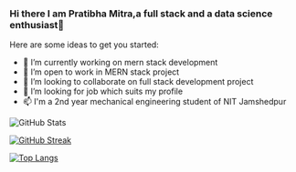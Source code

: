 ### Hi there I am Pratibha Mitra,a full stack and a data science enthusiast👋



Here are some ideas to get you started:

- 🔭 I’m currently working on mern stack development
- 🌱 I’m open to work in MERN stack project
- 👯 I’m looking to collaborate on full stack development project
- 🤔 I’m looking for job which suits my profile
- 📫 I'm a 2nd year mechanical engineering student of NIT Jamshedpur

![GitHub Stats](https://github-readme-stats.vercel.app/api?username=PM-00-STAR&theme=gotham)

[![GitHub Streak](https://github-readme-streak-stats.herokuapp.com?user=PM-00-STAR&theme=algolia&date_format=M%20j%5B%2C%20Y%5D)](https://git.io/streak-stats)

[![Top Langs](https://github-readme-stats.vercel.app/api/top-langs/?username=PM-00-STAR)](https://github.com/PM-00-STAR/github-readme-stats)

